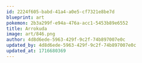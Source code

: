 ```yaml
---
id: 2224f605-babd-41a4-a0e5-cf7321e8be7d
blueprint: art
pokemon: 2b3a299f-e94a-476a-acc1-5453b89e6552
title: Arrokuda
image: art/846.png
author: 4d8d6ede-5963-429f-9c2f-74b897007e0c
updated_by: 4d8d6ede-5963-429f-9c2f-74b897007e0c
updated_at: 1716680369
---
```


